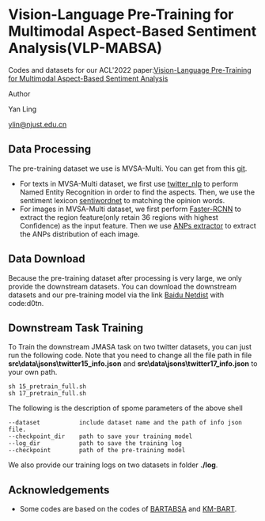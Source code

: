 # Vision-Language Pre-Training for Multimodal Aspect-Based Sentiment Analysis(VLP-MABSA)
Codes and datasets for our ACL'2022 paper:[Vision-Language Pre-Training for Multimodal Aspect-Based Sentiment Analysis]()

Author

Yan Ling

ylin@njust.edu.cn

## Data Processing
The pre-training dataset we use is MVSA-Multi. You can get from this [git](https://github.com/xunan0812/MultiSentiNet).
- For texts in MVSA-Multi dataset, we first use [twitter_nlp](https://github.com/aritter/twitter_nlp) to perform Named Entity Recognition in order to find the aspects. Then, we use the sentiment lexicon [sentiwordnet](https://github.com/zeeeyang/lexicon_rnn/tree/master/lexicons) to matching the opinion words.
- For images in MVSA-Multi dataset, we first perform [Faster-RCNN](https://github.com/jiasenlu/bottom-up-attention) to extract the region feature(only retain 36 regions with highest Confidence) as the input feature. Then we use [ANPs extractor](https://github.com/stephen-pilli/DeepSentiBank) to extract the ANPs distribution of each image.
## Data Download
Because the pre-training dataset after processing is very large, we only provide the downstream datasets. You can download the downstream datasets and our pre-training model via the link [Baidu Netdist](https://pan.baidu.com/s/11INRcFpoBR-6iggukx1VtA) with code:d0tn.
## Downstream Task Training
To Train the downstream JMASA task on two twitter datasets, you can just run the following code. Note that you need to change all the file path in file **src\data\jsons\twitter15_info.json** and **src\data\jsons\twitter17_info.json** to your own path.
```
sh 15_pretrain_full.sh
sh 17_pretrain_full.sh
```
The following is the description of spome parameters of the above shell
```
--dataset           include dataset name and the path of info json file.
--checkpoint_dir    path to save your training model
--log_dir           path to save the training log
--checkpoint        path of the pre-training model
```
We also provide our training logs on two datasets in folder **./log**.  
## Acknowledgements
- Some codes are based on the codes of [BARTABSA](https://github.com/yhcc/BARTABSA) and [KM-BART](https://github.com/FomalhautB/KM-BART).
